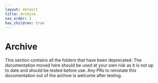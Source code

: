 ```yaml
---
layout: default
title: Archive
nav_order: 3
has_children: true
---
```


# Archive

This section contains all the folders that have been deprecated. The documentation moved here should be used at your own risk as it is not up to date and should be tested before use. Any PRs to reinstate this documentation out of the archive is welcome after testing.
